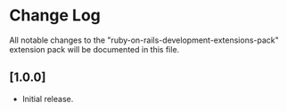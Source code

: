 # Change Log

All notable changes to the "ruby-on-rails-development-extensions-pack" extension pack will be documented in this file.

## [1.0.0]

- Initial release.
